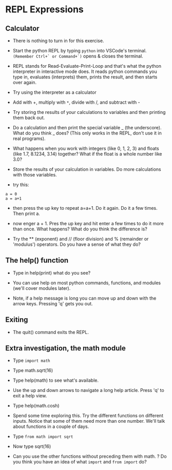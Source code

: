 # REPL Expressions

## Calculator

* There is nothing to turn in for this exercise.

* Start the python REPL by typing ``` python ``` into VSCode's terminal. ``(Remember Ctrl+` or Command+`)`` opens & closes the terminal.

* REPL stands for Read-Evaluate-Print-Loop and that's what the python interpreter in interactive mode does. It reads python commands you type in, evaluates (interprets) them, prints the result, and then starts over again.

* Try using the interpreter as a calculator

* Add with +, multiply with ``*``, divide with /, and subtract with -

* Try storing the results of your calculations to variables and then printing them back out.

* Do a calculation and then print the special variable _ (the underscore). What do you think _ does? (This only works in the REPL, don't use it in real programs).

* What happens when you work with integers (like 0, 1, 2, 3) and floats (like 1.7, 8.1234, 3.14) together? What if the float is a whole number like 3.0?

* Store the results of your calculation in variables. Do more calculations with those variables.

* try this:

```
a = 0
a = a+1
```

* then press the up key to repeat a=a+1. Do it again. Do it a few times. Then print a.

* now enger a + 1. Pres the up key and hit enter a few times to do it more than once. What happens? What do you think the difference is?

* Try the ** (exponent) and // (floor division) and % (remainder or 'modulus') operators. Do you have a sense of what they do? 

## The help() function

* Type in help(print) what do you see?

* You can use help on most python commands, functions, and modules (we'll cover modules later).

* Note, if a help message is long you can move up and down with the arrow keys. Pressing 'q' gets you out.

## Exiting

* The quit() command exits the REPL.

## Extra investigation, the math module

* Type ``import math``

* Type math.sqrt(16)

* Type help(math) to see what's available.

* Use the up and down arrows to navigate a long help article. Press 'q' to exit a help view.

* Type help(math.cosh)

* Spend some time exploring this. Try the different functions on different inputs. Notice that some of them need more than one number. We'll talk about functions in a couple of days.

* Type ``from math import sqrt``

* Now type sqrt(16)

* Can you use the other functions without preceding them with math. ? Do you think you have an idea of what `` import `` and `` from import `` do?